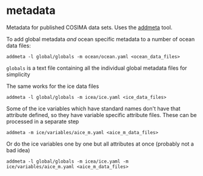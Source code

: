 # metadata
Metadata for published COSIMA data sets. Uses the [addmeta](https://github.com/coecms/addmeta) tool.

To add global metadata *and* ocean specific metadata to a number of ocean data files:

```
addmeta -l global/globals -m ocean/ocean.yaml <ocean_data_files> 
```

`globals` is a text file containing all the individual global metadata files for simplicity 

The same works for the ice data files
```
addmeta -l global/globals -m icea/ice.yaml <ice_data_files>
```

Some of the ice variables which have standard names don't have that attribute defined, so
they have variable specific attribute files. These can be processed in a separate step
```
addmeta -m ice/variables/aice_m.yaml <aice_m_data_files>
```

Or do the ice variables one by one but all attributes at once (probably not a bad idea)
```
addmeta -l global/globals -m icea/ice.yaml -m ice/variables/aice_m.yaml <aice_m_data_files>
```